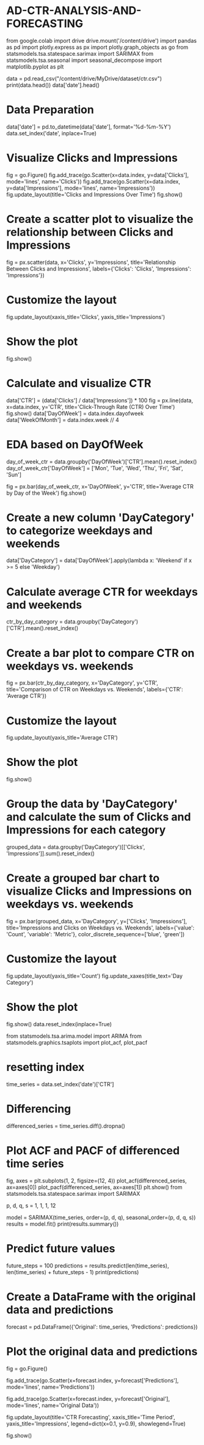 # AD-CTR-ANALYSIS-AND-FORECASTING
from google.colab import drive
drive.mount('/content/drive')
import pandas as pd
import plotly.express as px
import plotly.graph_objects as go
from statsmodels.tsa.statespace.sarimax import SARIMAX
from statsmodels.tsa.seasonal import seasonal_decompose
import matplotlib.pyplot as plt

data = pd.read_csv("/content/drive/MyDrive/dataset/ctr.csv")
print(data.head())
data['date'].head()
# Data Preparation
data['date'] = pd.to_datetime(data['date'], format='%d-%m-%Y')
data.set_index('date', inplace=True)
# Visualize Clicks and Impressions
fig = go.Figure()
fig.add_trace(go.Scatter(x=data.index, y=data['Clicks'], mode='lines', name='Clicks'))
fig.add_trace(go.Scatter(x=data.index, y=data['Impressions'], mode='lines', name='Impressions'))
fig.update_layout(title='Clicks and Impressions Over Time')
fig.show()
# Create a scatter plot to visualize the relationship between Clicks and Impressions
fig = px.scatter(data, x='Clicks', y='Impressions', title='Relationship Between Clicks and Impressions',
                 labels={'Clicks': 'Clicks', 'Impressions': 'Impressions'})

# Customize the layout
fig.update_layout(xaxis_title='Clicks', yaxis_title='Impressions')

# Show the plot
fig.show()
# Calculate and visualize CTR
data['CTR'] = (data['Clicks'] / data['Impressions']) * 100
fig = px.line(data, x=data.index, y='CTR', title='Click-Through Rate (CTR) Over Time')
fig.show()
data['DayOfWeek'] = data.index.dayofweek
data['WeekOfMonth'] = data.index.week // 4

# EDA based on DayOfWeek
day_of_week_ctr = data.groupby('DayOfWeek')['CTR'].mean().reset_index()
day_of_week_ctr['DayOfWeek'] = ['Mon', 'Tue', 'Wed', 'Thu', 'Fri', 'Sat', 'Sun']

fig = px.bar(day_of_week_ctr, x='DayOfWeek', y='CTR', title='Average CTR by Day of the Week')
fig.show()
# Create a new column 'DayCategory' to categorize weekdays and weekends
data['DayCategory'] = data['DayOfWeek'].apply(lambda x: 'Weekend' if x >= 5 else 'Weekday')

# Calculate average CTR for weekdays and weekends
ctr_by_day_category = data.groupby('DayCategory')['CTR'].mean().reset_index()

# Create a bar plot to compare CTR on weekdays vs. weekends
fig = px.bar(ctr_by_day_category, x='DayCategory', y='CTR', title='Comparison of CTR on Weekdays vs. Weekends',
             labels={'CTR': 'Average CTR'})

# Customize the layout
fig.update_layout(yaxis_title='Average CTR')

# Show the plot
fig.show()
# Group the data by 'DayCategory' and calculate the sum of Clicks and Impressions for each category
grouped_data = data.groupby('DayCategory')[['Clicks', 'Impressions']].sum().reset_index()

# Create a grouped bar chart to visualize Clicks and Impressions on weekdays vs. weekends
fig = px.bar(grouped_data, x='DayCategory', y=['Clicks', 'Impressions'],
             title='Impressions and Clicks on Weekdays vs. Weekends',
             labels={'value': 'Count', 'variable': 'Metric'},
             color_discrete_sequence=['blue', 'green'])

# Customize the layout
fig.update_layout(yaxis_title='Count')
fig.update_xaxes(title_text='Day Category')

# Show the plot
fig.show()
data.reset_index(inplace=True)

from statsmodels.tsa.arima.model import ARIMA
from statsmodels.graphics.tsaplots import plot_acf, plot_pacf

# resetting index
time_series = data.set_index('date')['CTR']

# Differencing
differenced_series = time_series.diff().dropna()

# Plot ACF and PACF of differenced time series
fig, axes = plt.subplots(1, 2, figsize=(12, 4))
plot_acf(differenced_series, ax=axes[0])
plot_pacf(differenced_series, ax=axes[1])
plt.show()
from statsmodels.tsa.statespace.sarimax import SARIMAX

p, d, q, s = 1, 1, 1, 12

model = SARIMAX(time_series, order=(p, d, q), seasonal_order=(p, d, q, s))
results = model.fit()
print(results.summary())
# Predict future values
future_steps = 100
predictions = results.predict(len(time_series), len(time_series) + future_steps - 1)
print(predictions)
# Create a DataFrame with the original data and predictions
forecast = pd.DataFrame({'Original': time_series, 'Predictions': predictions})

# Plot the original data and predictions
fig = go.Figure()

fig.add_trace(go.Scatter(x=forecast.index, y=forecast['Predictions'],
                         mode='lines', name='Predictions'))

fig.add_trace(go.Scatter(x=forecast.index, y=forecast['Original'],
                         mode='lines', name='Original Data'))

fig.update_layout(title='CTR Forecasting',
                  xaxis_title='Time Period',
                  yaxis_title='Impressions',
                  legend=dict(x=0.1, y=0.9),
                  showlegend=True)

fig.show()
